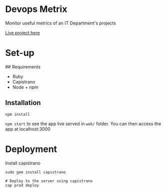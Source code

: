# Devops Metrix

Monitor useful metrics of an IT Department's projects

[Live project here](http://jrbeaudoin.github.io/devops-metrix)

# Set-up

## Requirements

* Ruby
* Capistrano
* Node + npm

## Installation

    npm install

`npm start` to see the app live served in `web/` folder.
You can then access the app at localhost:3000

# Deployment

Install capistrano

    sudo gem install capistrano

    # Deploy to the server using capistrano
    cap prod deploy
